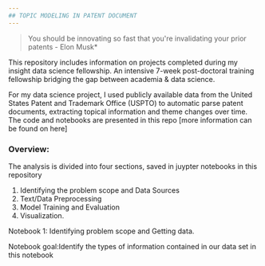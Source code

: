 ```yaml
---
## TOPIC MODELING IN PATENT DOCUMENT
---
```

> You should be innovating so fast that you're invalidating your prior patents - Elon Musk*

This repository includes information on projects completed during my insight data science fellowship. An  intensive 7-week post-doctoral training fellowship bridging the gap between academia & data science. 

For my data science project, I used publicly available data from the United States Patent and Trademark Office (USPTO) to automatic parse patent documents, extracting topical information and theme changes over time. The code and notebooks are presented in this repo [more information can be found on here]

### Overview:

The analysis is divided into four sections, saved in juypter notebooks in this repository
1. Identifying the problem scope and Data Sources
2. Text/Data Preprocessing
3. Model Training and Evaluation
4. Visualization. 

Notebook 1:  Identifying problem scope and Getting data.

Notebook goal:Identify the types of information contained in our data set in this notebook 

